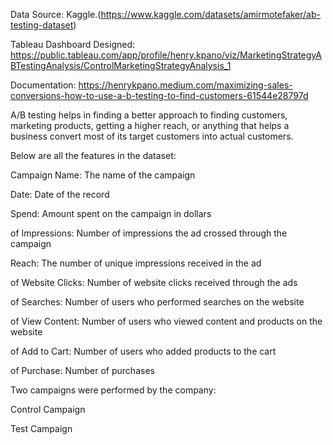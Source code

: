 
Data Source: Kaggle.(https://www.kaggle.com/datasets/amirmotefaker/ab-testing-dataset)

Tableau Dashboard Designed: https://public.tableau.com/app/profile/henry.kpano/viz/MarketingStrategyABTestingAnalysis/ControlMarketingStrategyAnalysis_1

Documentation: https://henrykpano.medium.com/maximizing-sales-conversions-how-to-use-a-b-testing-to-find-customers-61544e28797d

A/B testing helps in finding a better approach to finding customers, marketing products, getting a higher reach, or anything that helps a business convert most of its target customers into actual customers.

Below are all the features in the dataset:

Campaign Name: The name of the campaign

Date: Date of the record

Spend: Amount spent on the campaign in dollars

of Impressions: Number of impressions the ad crossed through the campaign

Reach: The number of unique impressions received in the ad

of Website Clicks: Number of website clicks received through the ads

of Searches: Number of users who performed searches on the website

of View Content: Number of users who viewed content and products on the website

of Add to Cart: Number of users who added products to the cart

of Purchase: Number of purchases

Two campaigns were performed by the company:

Control Campaign

Test Campaign